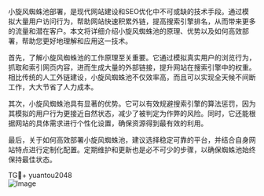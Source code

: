 小旋风蜘蛛池部署，是现代网站建设和SEO优化中不可或缺的技术手段。通过模拟大量用户访问行为，帮助网站快速积累外链，提高搜索引擎排名，从而带来更多的流量和潜在客户。本文将详细介绍小旋风蜘蛛池的原理、优势以及如何高效部署，帮助您更好地理解和应用这一技术。

首先，了解小旋风蜘蛛池的工作原理至关重要。它通过模拟真实用户的浏览行为，抓取和索引网页内容，进而生成大量的外部链接，提升网站在搜索引擎中的权重。相比传统的人工外链建设，小旋风蜘蛛池不仅效率高，而且可以实现全天候不间断工作，大大节省了人力成本。

其次，小旋风蜘蛛池具有显著的优势。它可以有效规避搜索引擎的算法惩罚，因为其模拟的用户行为更接近自然状态，减少了被判定为作弊的风险。同时，它还能根据网站的具体需求进行个性化设置，确保资源得到最有效的利用。

最后，关于如何高效部署小旋风蜘蛛池，建议选择稳定可靠的平台，并结合自身网站特点进行定制化配置。定期维护和更新也是必不可少的步骤，以确保蜘蛛池始终保持最佳状态。

TG💪+ yuantou2048  
![Image](https://github.com/user-attachments/assets/42a5a4a5-fea9-4a1d-8aa0-73e57e430cca)